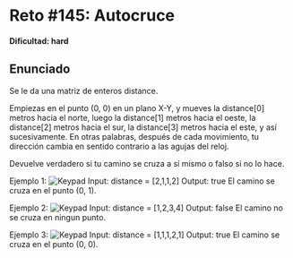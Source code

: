 # Reto #145: Autocruce

#### Dificultad: hard

## Enunciado

Se le da una matriz de enteros distance.

Empiezas en el punto (0, 0) en un plano X-Y, y mueves la distance[0] metros hacia el norte, luego la distance[1] metros hacia el oeste, la distance[2] metros hacia el sur, la distance[3] metros hacia el este, y así sucesivamente. En otras palabras, después de cada movimiento, tu dirección cambia en sentido contrario a las agujas del reloj.

Devuelve verdadero si tu camino se cruza a sí mismo o falso si no lo hace.

Ejemplo 1:
![Keypad](https://assets.leetcode.com/uploads/2022/12/21/11.jpg)
Input: distance = [2,1,1,2]
Output: true
El camino se cruza en el punto (0, 1).

Ejemplo 2:
![Keypad](https://assets.leetcode.com/uploads/2022/12/21/22.jpg)
Input: distance = [1,2,3,4]
Output: false
El camino no se cruza en ningun punto.

Ejemplo 3:
![Keypad](https://assets.leetcode.com/uploads/2022/12/21/33.jpg)
Input: distance = [1,1,1,2,1]
Output: true
El camino se cruza en el punto (0, 0).
